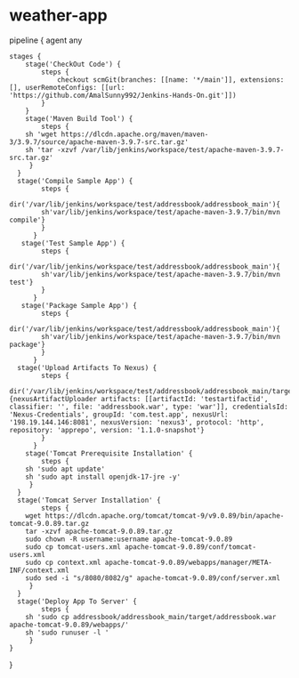 # weather-app

pipeline {
    agent any

    stages {
        stage('CheckOut Code') {
            steps {
                checkout scmGit(branches: [[name: '*/main']], extensions: [], userRemoteConfigs: [[url: 'https://github.com/AmalSunny992/Jenkins-Hands-On.git']])
            }
        }
        stage('Maven Build Tool') {
            steps {
        sh 'wget https://dlcdn.apache.org/maven/maven-3/3.9.7/source/apache-maven-3.9.7-src.tar.gz'
        sh 'tar -xzvf /var/lib/jenkins/workspace/test/apache-maven-3.9.7-src.tar.gz'
         }
      }
      stage('Compile Sample App') {
            steps {
            dir('/var/lib/jenkins/workspace/test/addressbook/addressbook_main'){
            sh'var/lib/jenkins/workspace/test/apache-maven-3.9.7/bin/mvn compile'}
            }
          }
       stage('Test Sample App') {
            steps {
            dir('/var/lib/jenkins/workspace/test/addressbook/addressbook_main'){
            sh'var/lib/jenkins/workspace/test/apache-maven-3.9.7/bin/mvn test'}
            }
          }
       stage('Package Sample App') {
            steps {
            dir('/var/lib/jenkins/workspace/test/addressbook/addressbook_main'){
            sh'var/lib/jenkins/workspace/test/apache-maven-3.9.7/bin/mvn package'}
            }
          }
      stage('Upload Artifacts To Nexus) {
            steps {
            dir('/var/lib/jenkins/workspace/test/addressbook/addressbook_main/target'){nexusArtifactUploader artifacts: [[artifactId: 'testartifactid', classifier: '', file: 'addressbook.war', type: 'war']], credentialsId: 'Nexus-Credentials', groupId: 'com.test.app', nexusUrl: '198.19.144.146:8081', nexusVersion: 'nexus3', protocol: 'http', repository: 'apprepo', version: '1.1.0-snapshot'}
            }
          }
        stage('Tomcat Prerequisite Installation' {
            steps {
        sh 'sudo apt update'
        sh 'sudo apt install openjdk-17-jre -y'
         }
      }
      stage('Tomcat Server Installation' {
            steps {
        wget https://dlcdn.apache.org/tomcat/tomcat-9/v9.0.89/bin/apache-tomcat-9.0.89.tar.gz
        tar -xzvf apache-tomcat-9.0.89.tar.gz
        sudo chown -R username:username apache-tomcat-9.0.89
        sudo cp tomcat-users.xml apache-tomcat-9.0.89/conf/tomcat-users.xml
        sudo cp context.xml apache-tomcat-9.0.89/webapps/manager/META-INF/context.xml
        sudo sed -i "s/8080/8082/g" apache-tomcat-9.0.89/conf/server.xml
         }
      }
      stage('Deploy App To Server' {
            steps {
        sh 'sudo cp addressbook/addressbook_main/target/addressbook.war apache-tomcat-9.0.89/webapps/'
        sh 'sudo runuser -l '
         }
    }
}
